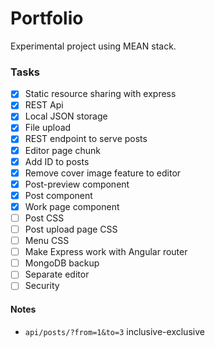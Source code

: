# Portfolio

Experimental project using MEAN stack.

### Tasks

- [x] Static resource sharing with express
- [x] REST Api
- [X] Local JSON storage
- [x] File upload
- [x] REST endpoint to serve posts
- [x] Editor page chunk
- [x] Add ID to posts
- [x] Remove cover image feature to editor
- [x] Post-preview component
- [x] Post component
- [x] Work page component
- [ ] Post CSS
- [ ] Post upload page CSS
- [ ] Menu CSS
- [ ] Make Express work with Angular router
- [ ] MongoDB backup
- [ ] Separate editor
- [ ] Security

#### Notes

- `api/posts/?from=1&to=3` inclusive-exclusive